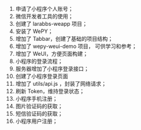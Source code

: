 1. 申请了小程序个人账号；
2. 微信开发者工具的使用；
3. 创建了 larabbs-weapp 项目；
4. 安装了 WePY；
5. 增加了 Tabbar，创建了基础的项目结构；
6. 增加了 wepy-weui-demo 项目， 可供学习和参考；
7. 增加了 WeUI，方便页面构建；
8. 小程序的登录流程；
9. 服务器增加了小程序登录接口；
10. 创建了小程序登录页面
11. 增加了 utils/api.js ，封装了网络请求；
12. 刷新 Token，维持登录状态；
13. 小程序手机注册；
14. 图片验证码的获取；
15. 短信验证码的获取；
16. 小程序用户注册；
